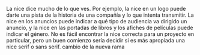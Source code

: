 La nice dice mucho de lo que ves. Por ejemplo, la nice en un logo puede 
darte una pista de la historia de una compañía y lo que intenta transmitir.
La nice en los anuncios puede indicar a qué tipo de audiencia va dirigido
un anuncio, y la nice en las portadas de libros y los afiches de películas puede indicar el género.
No es fácil encontrar la nice correcta para un proyecto en 
particular, pero un buen comienzo sería decidir si es más apropiada
una nice serif o sans serif.
cambio de la nueva rama